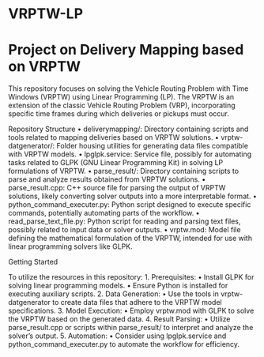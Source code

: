 # VRPTW-LP
# Project on Delivery Mapping based on VRPTW


This repository focuses on solving the Vehicle Routing Problem with Time Windows (VRPTW) using Linear Programming (LP). The VRPTW is an extension of the classic Vehicle Routing Problem (VRP), incorporating specific time frames during which deliveries or pickups must occur.


Repository Structure
	•	deliverymapping/: Directory containing scripts and tools related to mapping deliveries based on VRPTW solutions.
	•	vrptw-datgenerator/: Folder housing utilities for generating data files compatible with VRPTW models.
	•	lpglpk.service: Service file, possibly for automating tasks related to GLPK (GNU Linear Programming Kit) in solving LP formulations of VRPTW.
	•	parse_result/: Directory containing scripts to parse and analyze results obtained from VRPTW solutions.
	•	parse_result.cpp: C++ source file for parsing the output of VRPTW solutions, likely converting solver outputs into a more interpretable format.
	•	python_command_executer.py: Python script designed to execute specific commands, potentially automating parts of the workflow.
	•	read_parse_text_file.py: Python script for reading and parsing text files, possibly related to input data or solver outputs.
	•	vrptw.mod: Model file defining the mathematical formulation of the VRPTW, intended for use with linear programming solvers like GLPK.

Getting Started

To utilize the resources in this repository:
	1.	Prerequisites:
	•	Install GLPK for solving linear programming models.
	•	Ensure Python is installed for executing auxiliary scripts.
	2.	Data Generation:
	•	Use the tools in vrptw-datgenerator to create data files that adhere to the VRPTW model specifications.
	3.	Model Execution:
	•	Employ vrptw.mod with GLPK to solve the VRPTW based on the generated data.
	4.	Result Parsing:
	•	Utilize parse_result.cpp or scripts within parse_result/ to interpret and analyze the solver’s output.
	5.	Automation:
	•	Consider using lpglpk.service and python_command_executer.py to automate the workflow for efficiency.
